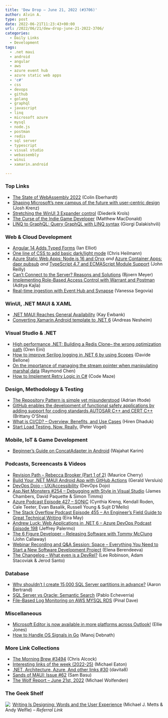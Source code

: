 ```yaml
---
title: 'Dew Drop – June 21, 2022 (#3706)'
author: Alvin A.
type: post
date: 2022-06-21T11:23:43+00:00
url: /2022/06/21/dew-drop-june-21-2022-3706/
categories:
  - Daily Links
  - Development
tags:
  - .net maui
  - android
  - angular
  - aws
  - azure event hub
  - azure static web apps
  - 'c#'
  - css
  - devops
  - github
  - golang
  - graphql
  - javascript
  - linq
  - microsoft azure
  - mysql
  - node.js
  - postman
  - redis
  - sql server
  - typescript
  - visual studio
  - webassembly
  - winui
  - xamarin.android

---
```

### <a name="top"></a>Top Links

  * <a href="https://blog.scottlogic.com/2022/06/20/state-of-wasm-2022.html" target="_blank" rel="noopener">The State of WebAssembly 2022</a> (Colin Eberhardt)
  * <a href="https://www.microsoft.com/insidetrack/blog/shaping-microsofts-new-campus-of-the-future-with-user-centric-design/" target="_blank" rel="noopener">Shaping Microsoft’s new campus of the future with user-centric design</a> (Josh Krenz)
  * <a href="https://xamlbrewer.wordpress.com/2022/06/20/stretching-the-winui-3-expander-control/" target="_blank" rel="noopener">Stretching the WinUI 3 Expander control</a> (Diederik Krols)
  * <a href="https://medium.com/young-coder/the-curse-of-the-indie-game-developer-9473f6cba5a2?source=rss----d3d5cbdde463---4" target="_blank" rel="noopener">The Curse of the Indie Game Developer</a> (Matthew MacDonald)
  * <a href="https://www.giorgi.dev/talk/linq-to-graphql/" target="_blank" rel="noopener">LINQ to GraphQL: Query GraphQL with LINQ syntax</a> (Giorgi Dalakishvili)



### <a name="web"></a>Web & Cloud Development

  * <a href="http://www.i-programmer.info/news/167-javascript/15515-angular-14-adds-typed-forms.html" target="_blank" rel="noopener">Angular 14 Adds Typed Forms</a> (Ian Elliot)
  * <a href="https://christianheilmann.com/2022/06/20/one-line-of-css-to-add-basic-dark-light-mode/" target="_blank" rel="noopener">One line of CSS to add basic dark/light mode</a> (Chris Heilmann)
  * <a href="https://blog.johnnyreilly.com/2022/05/28/azure-static-web-apps-node-16-oryx" target="_blank" rel="noopener">Azure Static Web Apps: Node.js 16 and Oryx</a> _and_ <a href="https://blog.johnnyreilly.com/2022/06/21/azure-container-apps-pubsub" target="_blank" rel="noopener">Azure Container Apps: dapr pubsub</a> _and_ <a href="https://blog.johnnyreilly.com/2022/06/07/typescript-4-7-and-ecmascript-module-support" target="_blank" rel="noopener">TypeScript 4.7 and ECMAScript Module Support</a> (John Reilly)
  * <a href="https://www.textcontrol.com/blog/2022/06/20/cant-connect-to-the-server-reasons-and-solutions/" target="_blank" rel="noopener">Can&#8217;t Connect to the Server? Reasons and Solutions</a> (Bjoern Meyer)
  * <a href="https://blog.postman.com/implementing-role-based-access-control-warrant-postman/" target="_blank" rel="noopener">Implementing Role-Based Access Control with Warrant and Postman</a> (Aditya Kajla)
  * <a href="https://techcommunity.microsoft.com/t5/fasttrack-for-azure/real-time-ingestion-with-event-hub-and-synapse/ba-p/3518504?WT.mc_id=DOP-MVP-4025064" target="_blank" rel="noopener">Real-time ingestion with Event Hub and Synapse</a> (Vanessa Segovia)



### <a name="silverlight"></a>WinUI, .NET MAUI & XAML

  * <a href="http://www.i-programmer.info/news/89-net/15483-net-maui-reaches-general-availability.html" target="_blank" rel="noopener">.NET MAUI Reaches General Availability</a> (Kay Ewbank)
  * <a href="https://www.andreasnesheim.no/converting-xamarin-android-template-to-net-6/" target="_blank" rel="noopener">Converting Xamarin.Android template to .NET 6</a> (Andreas Nesheim)



### <a name="dotnet"></a>Visual Studio & .NET

  * <a href="https://ayende.com/blog/197537-A/high-performance-net-building-a-redis-clone-the-wrong-optimization-path?Key=90bbdde5-d6aa-432d-beb2-0a30a106cfda" target="_blank" rel="noopener">High performance .NET: Building a Redis Clone– the wrong optimization path</a> (Oren Eini)
  * <a href="https://www.code4it.dev/blog/serilog-logging-scope" target="_blank" rel="noopener">How to improve Serilog logging in .NET 6 by using Scopes</a> (Davide Bellone)
  * <a href="https://devblogs.microsoft.com/oldnewthing/20220620-00/?p=106764" target="_blank" rel="noopener">On the importance of managing the stream pointer when manipulating marshal data</a> (Raymond Chen)
  * <a href="https://code-maze.com/csharp-implement-retry-logic/" target="_blank" rel="noopener">How to Implement Retry Logic in C#</a> (Code Maze)



### <a name="design"></a>Design, Methodology & Testing

  * <a href="https://blog.elmah.io/the-repository-pattern-is-simple-yet-misunderstood/" target="_blank" rel="noopener">The Repository Pattern is simple yet misunderstood</a> (Adrian Iftode)
  * <a href="https://github.blog/2022-06-20-adding-support-for-coding-standards-autosar-c-and-cert-c/" target="_blank" rel="noopener">GitHub enables the development of functional safety applications by adding support for coding standards AUTOSAR C++ and CERT C++</a> (Brittany O&#8217;Shea)
  * <a href="https://www.simform.com/blog/what-is-cicd/" target="_blank" rel="noopener">What is CI/CD? – Overview, Benefits, and Use Cases</a> (Hiren Dhaduk)
  * <a href="https://www.telerik.com/blogs/start-load-testing-now-really" target="_blank" rel="noopener">Start Load Testing. Now. Really.</a> (Peter Vogel)



### <a name="mobile"></a>Mobile, IoT & Game Development

  * <a href="https://medium.com/codechai/beginners-guide-on-concatadapter-in-android-b95f1e3d2b1e?source=rss----fc8393e7239---4" target="_blank" rel="noopener">Beginner’s Guide on ConcatAdapter in Android</a> (Wajahat Karim)



### <a name="podcasts"></a>Podcasts, Screencasts & Videos

  * <a href="https://revisionpath.com/rebecca-brooker-part-1" target="_blank" rel="noopener">Revision Path &#8211; Rebecca Brooker (Part 1 of 2)</a> (Maurice Cherry)
  * <a href="https://www.youtube.com/watch?v=GQuQPm40kys" target="_blank" rel="noopener">Build Your .NET MAUI Android App with GitHub Actions</a> (Gerald Versluis)
  * <a href="https://devblogs.microsoft.com/devops/devops-dojo-ux-accessibility/?WT.mc_id=DOP-MVP-4025064" target="_blank" rel="noopener">DevOps Dojo – UX/Accessibility</a> (DevOps Dojo)
  * <a href="http://www.youtube.com/watch?v=D_q00tTQmos" target="_blank" rel="noopener">Asp.Net Monsters #254 &#8211; Debugging with Style in Visual Studio</a> (James Chambers, David Paquette & Simon Timms)
  * <a href="http://azpodcast.azurewebsites.net/post/Episode-427-SONiC" target="_blank" rel="noopener">Azure Podcast Episode 427 &#8211; SONiC</a> (Cynthia Kreng, Kendall Roden, Cale Teeter, Evan Basalik, Russell Young & Sujit D&#8217;Mello)
  * <a href="https://stackoverflow.blog/2022/06/21/an-engineers-field-guide-to-great-technical-writing-ep-455/" target="_blank" rel="noopener">The Stack Overflow Podcast Episode 455 &#8211; An Engineer’s Field Guide to Great Technical Writing</a> (Eira May)
  * <a href="http://feed.azuredevops.show/andrew-luck-web-applications-in-net6-episode-198" target="_blank" rel="noopener">Andrew Luck: Web Applications in .NET 6 &#8211; Azure DevOps Podcast Episode 198</a> (Jeffrey Palermo)
  * <a href="https://6figuredev.com/podcast/releasing-software-with-tommy-mcclung/" target="_blank" rel="noopener">The 6 Figure Developer &#8211; Releasing Software with Tommy McClung</a> (John Callaway)
  * <a href="https://blog.jetbrains.com/space/2022/06/20/webinar-recording-start-a-new-software-development-project/" target="_blank" rel="noopener">Webinar Recording and Q&A Session: Space – Everything You Need to Start a New Software Development Project</a> (Elena Berendeeva)
  * <a href="https://changelog.com/podcast/493" target="_blank" rel="noopener">The Changelog &#8211; What even is a DevRel?</a> (Lee Robinson, Adam Stacoviak & Jerod Santo)



### <a name="sql"></a>Database

  * <a href="https://www.mssqltips.com/sqlservertip/7287/sql-server-table-partitioning-maximum-15000-partitions/" target="_blank" rel="noopener">Why shouldn&#8217;t I create 15,000 SQL Server partitions in advance?</a> (Aaron Bertrand)
  * <a href="https://www.mssqltips.com/sqlservertip/7283/semantic-search-sql-server-oracle/" target="_blank" rel="noopener">SQL Server vs Oracle: Semantic Search</a> (Pablo Echeverria)
  * <a href="https://blog.sqlauthority.com/2022/06/21/file-based-log-monitoring-on-aws-mysql-rds/?utm_source=rss&utm_medium=rss&utm_campaign=file-based-log-monitoring-on-aws-mysql-rds" target="_blank" rel="noopener">File-Based Log Monitoring on AWS MYSQL RDS</a> (Pinal Dave)



### <a name="misc"></a>Miscellaneous

  * <a href="https://techcommunity.microsoft.com/t5/outlook-blog/microsoft-editor-is-now-available-in-more-platforms-across/ba-p/3517069?WT.mc_id=DOP-MVP-4025064" target="_blank" rel="noopener">Microsoft Editor is now available in more platforms across Outlook!</a> (Ellie Jones)
  * <a href="https://www.developer.com/languages/os-signals-go/" target="_blank" rel="noopener">How to Handle OS Signals in Go</a> (Manoj Debnath)



### <a name="links"></a>More Link Collections

  * <a href="https://blog.cwa.me.uk/2022/06/21/the-morning-brew-3494/" target="_blank" rel="noopener">The Morning Brew #3494</a> (Chris Alcock)
  * <a href="https://samestuffdifferentday.com/2022/06/20/interesting-links-of-the-week-2022-25/" target="_blank" rel="noopener">Interesting links of the week (2022-25)</a> (Michael Eaton)
  * <a href="https://davidshergilashvili.space/2022/06/20/net-architecture-azure-and-other-links-30/" target="_blank" rel="noopener">.NET, Architecture, Azure, And other links #30</a> (davita8)
  * <a href="https://www.telerik.com/blogs/sands-maui-issue-62" target="_blank" rel="noopener">Sands of MAUI: Issue #62</a> (Sam Basu)
  * <a href="https://michael-wolfenden.github.io/2022/06/21/june-21st-2022/" target="_blank" rel="noopener">The Wolf Report &#8211; June 21st, 2022</a> (Michael Wolfenden)



### <a name="shelf"></a>The Geek Shelf

<a href="https://www.amazon.com/dp/1933820667/?tag=amavin-20" target="_blank" rel="noopener"><img decoding="async" align="left" style="border: 0px currentcolor; border-image: none; float: left; display: inline; background-image: none;" src="https://m.media-amazon.com/images/I/41EgPYGLpVL._SS135_.jpg" border="0" /></a>&nbsp;<a href="https://www.amazon.com/dp/1933820667/?tag=amavin-20" target="_blank" rel="noopener">Writing Is Designing: Words and the User Experience</a> (Michael J. Metts & Andy Welfle) _&#8211; Referral Link_